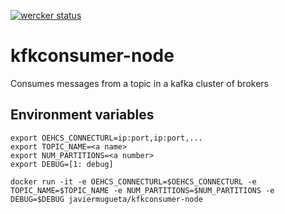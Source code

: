 [![wercker status](https://app.wercker.com/status/9787f54a07a57046315d7bd3d086b5a8/m/master "wercker status")](https://app.wercker.com/project/byKey/9787f54a07a57046315d7bd3d086b5a8)

# kfkconsumer-node

Consumes messages from a topic in a kafka cluster of brokers

## Environment variables
```
export OEHCS_CONNECTURL=ip:port,ip:port,...
export TOPIC_NAME=<a name>
export NUM_PARTITIONS=<a number>
export DEBUG=[1: debug]

docker run -it -e OEHCS_CONNECTURL=$OEHCS_CONNECTURL -e TOPIC_NAME=$TOPIC_NAME -e NUM_PARTITIONS=$NUM_PARTITIONS -e DEBUG=$DEBUG javiermugueta/kfkconsumer-node
```